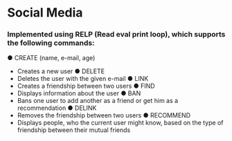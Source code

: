 # Social Media 

### Implemented using RELP (Read eval print loop), which supports the following commands:

● CREATE (name, e-mail, age)
  - Creates a new user
● DELETE <e-mail>
  - Deletes the user with the given e-mail
● LINK <name-1> <name-2> <type>
  - Creates a friendship between two users
● FIND <name>
  - Displays information about the user
● BAN <name-1> <name-2>
  - Bans one user to add another as a friend or get him as a recommendation
● DELINK <name-1> <name-2>
  - Removes the friendship between two users
● RECOMMEND <name-1>
  - Displays people, who the current user might know, based on the type of friendship between their mutual friends

